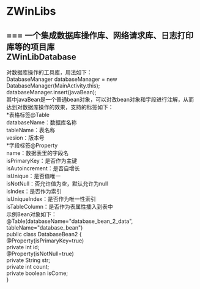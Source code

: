 # ZWinLibs
===
一个集成数据库操作库、网络请求库、日志打印库等的项目库<br>
ZWinLibDatabase
----
对数据库操作的工具库，用法如下：<br>
DatabaseManager databaseManager = new DatabaseManager(MainActivity.this);<br>
databaseManager.insert(javaBean);<br>
其中javaBean是一个普通bean对象，可以对改bean对象和字段进行注解，从而达到对数据库操作的效果，支持的标签如下：<br>
*表格标签@Table<br>
databaseName：数据库名称<br>
tableName：表名称<br>
vesion：版本号<br>
*字段标签@Property<br>
name：数据表里的字段名<br>
isPrimaryKey：是否作为主键<br>
isAutoincrement：是否自增长<br>
isUnique：是否值唯一<br>
isNotNull：否允许值为空，默认允许为null<br>
isIndex：是否作为索引<br>
isUniqueIndex：是否作为唯一性索引<br>
isTableColumn：是否作为表属性插入到表中<br>
示例Bean对象如下：<br>
@Table(databaseName="database_bean_2_data", tableName="database_bean")<br>
public class DatabaseBean2 {<br>
	@Property(isPrimaryKey=true)<br>
	private int id;<br>
	@Property(isNotNull=true)<br>
	private String str;<br>
	private int count;<br>
	private boolean isCome;<br>
  }
